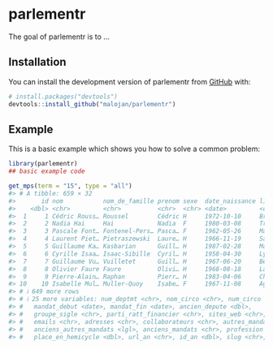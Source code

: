 
<!-- README.md is generated from README.Rmd. Please edit that file -->

# parlementr

<!-- badges: start -->
<!-- badges: end -->

The goal of parlementr is to …

## Installation

You can install the development version of parlementr from
[GitHub](https://github.com/) with:

``` r
# install.packages("devtools")
devtools::install_github("malojan/parlementr")
```

## Example

This is a basic example which shows you how to solve a common problem:

``` r
library(parlementr)
## basic example code

get_mps(term = "15", type = "all")
#> # A tibble: 659 × 32
#>       id nom           nom_de_famille prenom sexe  date_naissance lieu_naissance
#>    <dbl> <chr>         <chr>          <chr>  <chr> <date>         <chr>         
#>  1     1 Cédric Rouss… Roussel        Cédric H     1972-10-10     Brest (Finist…
#>  2     2 Nadia Hai     Hai            Nadia  F     1980-03-08     Trappes (Yvel…
#>  3     3 Pascale Font… Fontenel-Pers… Pasca… F     1962-05-26     Mans (Sarthe) 
#>  4     4 Laurent Piet… Pietraszewski  Laure… H     1966-11-19     Saint-Denis (…
#>  5     5 Guillaume Ka… Kasbarian      Guill… H     1987-02-28     Marseille (Bo…
#>  6     6 Cyrille Isaa… Isaac-Sibille  Cyril… H     1958-04-30     Lyon 6 (Rhône)
#>  7     7 Guillaume Vu… Vuilletet      Guill… H     1967-06-20     Beauvais (Ois…
#>  8     8 Olivier Faure Faure          Olivi… H     1968-08-18     La Tronche (I…
#>  9     9 Pierre-Alain… Raphan         Pierr… H     1983-04-06     Choisy-le-Roi…
#> 10    10 Isabelle Mul… Muller-Quoy    Isabe… F     1967-11-08     Agen (Lot-et-…
#> # ℹ 649 more rows
#> # ℹ 25 more variables: num_deptmt <chr>, nom_circo <chr>, num_circo <dbl>,
#> #   mandat_debut <date>, mandat_fin <date>, ancien_depute <dbl>,
#> #   groupe_sigle <chr>, parti_ratt_financier <chr>, sites_web <chr>,
#> #   emails <chr>, adresses <chr>, collaborateurs <chr>, autres_mandats <chr>,
#> #   anciens_autres_mandats <lgl>, anciens_mandats <chr>, profession <chr>,
#> #   place_en_hemicycle <dbl>, url_an <chr>, id_an <dbl>, slug <chr>, …
```
